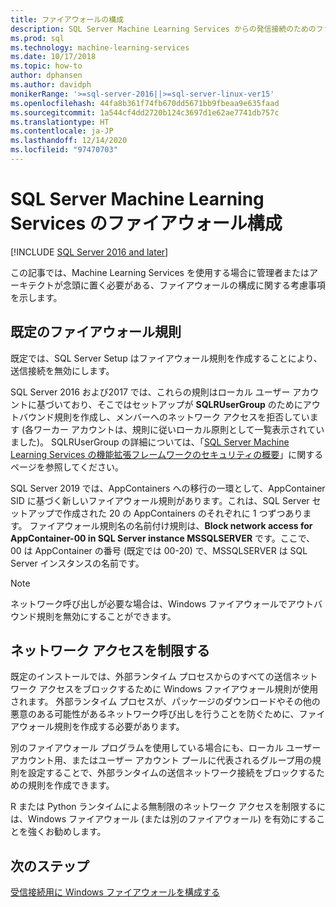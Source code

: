 ```yaml
---
title: ファイアウォールの構成
description: SQL Server Machine Learning Services からの発信接続のためのファイアウォールを構成する方法について説明します。
ms.prod: sql
ms.technology: machine-learning-services
ms.date: 10/17/2018
ms.topic: how-to
author: dphansen
ms.author: davidph
monikerRange: '>=sql-server-2016||>=sql-server-linux-ver15'
ms.openlocfilehash: 44fa8b361f74fb670dd5671bb9fbeaa9e635faad
ms.sourcegitcommit: 1a544cf4dd2720b124c3697d1e62ae7741db757c
ms.translationtype: HT
ms.contentlocale: ja-JP
ms.lasthandoff: 12/14/2020
ms.locfileid: "97470703"
---
```

# <a name="firewall-configuration-for-sql-server-machine-learning-services"></a>SQL Server Machine Learning Services のファイアウォール構成
[!INCLUDE [SQL Server 2016 and later](../../includes/applies-to-version/sqlserver2016.md)]

この記事では、Machine Learning Services を使用する場合に管理者またはアーキテクトが念頭に置く必要がある、ファイアウォールの構成に関する考慮事項を示します。

## <a name="default-firewall-rules"></a>既定のファイアウォール規則

既定では、SQL Server Setup はファイアウォール規則を作成することにより、送信接続を無効にします。

SQL Server 2016 および2017 では、これらの規則はローカル ユーザー アカウントに基づいており、そこではセットアップが **SQLRUserGroup** のためにアウトバウンド規則を作成し、メンバーへのネットワーク アクセスを拒否しています (各ワーカー アカウントは、規則に従いローカル原則として一覧表示されていました)。 SQLRUserGroup の詳細については、「[SQL Server Machine Learning Services の機能拡張フレームワークのセキュリティの概要](../../machine-learning/concepts/security.md#sqlrusergroup)」に関するページを参照してください。

SQL Server 2019 では、AppContainers への移行の一環として、AppContainer SID に基づく新しいファイアウォール規則があります。これは、SQL Server セットアップで作成された 20 の AppContainers のそれぞれに 1 つずつあります。 ファイアウォール規則名の名前付け規則は、**Block network access for AppContainer-00 in SQL Server instance MSSQLSERVER** です。ここで、00 は AppContainer の番号 (既定では 00-20) で、MSSQLSERVER は SQL Server インスタンスの名前です。

> [!Note]
> ネットワーク呼び出しが必要な場合は、Windows ファイアウォールでアウトバウンド規則を無効にすることができます。

## <a name="restrict-network-access"></a>ネットワーク アクセスを制限する

既定のインストールでは、外部ランタイム プロセスからのすべての送信ネットワーク アクセスをブロックするために Windows ファイアウォール規則が使用されます。 外部ランタイム プロセスが、パッケージのダウンロードやその他の悪意のある可能性があるネットワーク呼び出しを行うことを防ぐために、ファイアウォール規則を作成する必要があります。

別のファイアウォール プログラムを使用している場合にも、ローカル ユーザー アカウント用、またはユーザー アカウント プールに代表されるグループ用の規則を設定することで、外部ランタイムの送信ネットワーク接続をブロックするための規則を作成できます。

R または Python ランタイムによる無制限のネットワーク アクセスを制限するには、Windows ファイアウォール (または別のファイアウォール) を有効にすることを強くお勧めします。

## <a name="next-steps"></a>次のステップ

[受信接続用に Windows ファイアウォールを構成する](../../database-engine/configure-windows/configure-a-windows-firewall-for-database-engine-access.md)